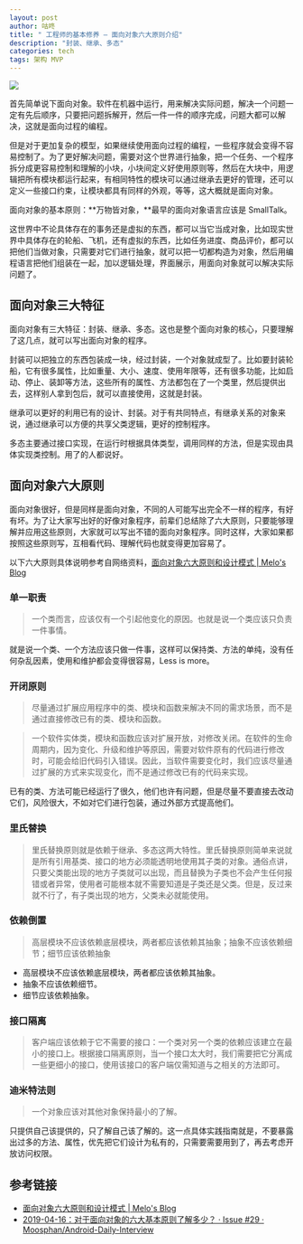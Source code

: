 ```yaml
---
layout: post
author: 咕咚
title: " 工程师的基本修养 — 面向对象六大原则介绍"
description: "封装、继承、多态"
categories: tech
tags: 架构 MVP
---
```

![](https://cdn.nlark.com/yuque/0/2019/jpeg/159409/1574043919591-8b5bbb69-28c6-4387-afa4-daf8b878587f.jpeg#align=left&display=inline&height=687&originHeight=687&originWidth=725&size=0&status=done&width=725)

首先简单说下面向对象。软件在机器中运行，用来解决实际问题，解决一个问题一定有先后顺序，只要把问题拆解开，然后一件一件的顺序完成，问题大都可以解决，这就是面向过程的编程。

但是对于更加复杂的模型，如果继续使用面向过程的编程，一些程序就会变得不容易控制了。为了更好解决问题，需要对这个世界进行抽象，把一个任务、一个程序拆分成更容易控制和理解的小块，小块间定义好使用原则等，然后在大块中，用逻辑把所有模块都运行起来，有相同特性的模块可以通过继承去更好的管理，还可以定义一些接口约束，让模块都具有同样的外观，等等，这大概就是面向对象。

面向对象的基本原则：**万物皆对象，**最早的面向对象语言应该是 SmallTalk。

这世界中不论具体存在的事务还是虚拟的东西，都可以当它当成对象，比如现实世界中具体存在的轮船、飞机，还有虚拟的东西，比如任务进度、商品评价，都可以把他们当做对象，只需要对它们进行抽象，就可以把一切都构造为对象，然后用编程语言把他们组装在一起，加以逻辑处理，界面展示，用面向对象就可以解决实际问题了。

## 面向对象三大特征

面向对象有三大特征：封装、继承、多态。这也是整个面向对象的核心，只要理解了这几点，就可以写出面向对象的程序。

封装可以把独立的东西包装成一块，经过封装，一个对象就成型了。比如要封装轮船，它有很多属性，比如重量、大小、速度、使用年限等，还有很多功能，比如启动、停止、装卸等方法，这些所有的属性、方法都包在了一个类里，然后提供出去，这样别人拿到包后，就可以直接使用，这就是封装。

继承可以更好的利用已有的设计、封装。对于有共同特点，有继承关系的对象来说，通过继承可以方便的共享父类逻辑，更好的控制程序。

多态主要通过接口实现，在运行时根据具体类型，调用同样的方法，但是实现由具体实现类控制。用了的人都说好。

## 面向对象六大原则

面向对象很好，但是同样是面向对象，不同的人可能写出完全不一样的程序，有好有坏。为了让大家写出好的好像对象程序，前辈们总结除了六大原则，只要能够理解并应用这些原则，大家就可以写出不错的面向对象程序。同时这样，大家如果都按照这些原则写，互相看代码、理解代码也就变得更加容易了。

以下六大原则具体说明参考自网络资料，[面向对象六大原则和设计模式 | Melo's Blog](https://itsmelo.github.io/2016/11/20/%E9%9D%A2%E5%90%91%E5%AF%B9%E8%B1%A1%E5%85%AD%E5%A4%A7%E5%8E%9F%E5%88%99%E5%92%8C%E8%AE%BE%E8%AE%A1%E6%A8%A1%E5%BC%8F/)

### 单一职责

> 一个类而言，应该仅有一个引起他变化的原因。也就是说一个类应该只负责一件事情。


就是说一个类、一个方法应该只做一件事，这样可以保持类、方法的单纯，没有任何杂乱因素，使用和维护都会变得很容易，Less is more。

### 开闭原则

> 尽量通过扩展应用程序中的类、模块和函数来解决不同的需求场景，而不是通过直接修改已有的类、模块和函数。


> 一个软件实体类，模块和函数应该对扩展开放，对修改关闭。在软件的生命周期内，因为变化、升级和维护等原因，需要对软件原有的代码进行修改时，可能会给旧代码引入错误。因此，当软件需要变化时，我们应该尽量通过扩展的方式来实现变化，而不是通过修改已有的代码来实现。


已有的类、方法可能已经运行了很久，他们也许有问题，但是尽量不要直接去改动它们，风险很大，不如对它们进行包装，通过外部方式提高他们。

### 里氏替换

> 里氏替换原则就是依赖于继承、多态这两大特性。里氏替换原则简单来说就是所有引用基类、接口的地方必须能透明地使用其子类的对象。通俗点讲，只要父类能出现的地方子类就可以出现，而且替换为子类也不会产生任何报错或者异常，使用者可能根本就不需要知道是子类还是父类。但是，反过来就不行了，有子类出现的地方，父类未必就能使用。


### 依赖倒置

> 高层模块不应该依赖底层模块，两者都应该依赖其抽象；抽象不应该依赖细节；细节应该依赖抽象


- 高层模块不应该依赖底层模块，两者都应该依赖其抽象。
- 抽象不应该依赖细节。
- 细节应该依赖抽象。

### 接口隔离

> 客户端应该依赖于它不需要的接口：一个类对另一个类的依赖应该建立在最小的接口上。根据接口隔离原则，当一个接口太大时，我们需要把它分离成一些更细小的接口，使用该接口的客户端仅需知道与之相关的方法即可。


### 迪米特法则

> 一个对象应该对其他对象保持最小的了解。


只提供自己该提供的，只了解自己该了解的。这一点具体实践指南就是，不要暴露出过多的方法、属性，优先把它们设计为私有的，只需要需要用到了，再去考虑开放访问权限。

## 参考链接

- [面向对象六大原则和设计模式 | Melo's Blog](https://itsmelo.github.io/2016/11/20/%E9%9D%A2%E5%90%91%E5%AF%B9%E8%B1%A1%E5%85%AD%E5%A4%A7%E5%8E%9F%E5%88%99%E5%92%8C%E8%AE%BE%E8%AE%A1%E6%A8%A1%E5%BC%8F/)
- [2019-04-16：对于面向对象的六大基本原则了解多少？ · Issue #29 · Moosphan/Android-Daily-Interview](https://github.com/Moosphan/Android-Daily-Interview/issues/29)
